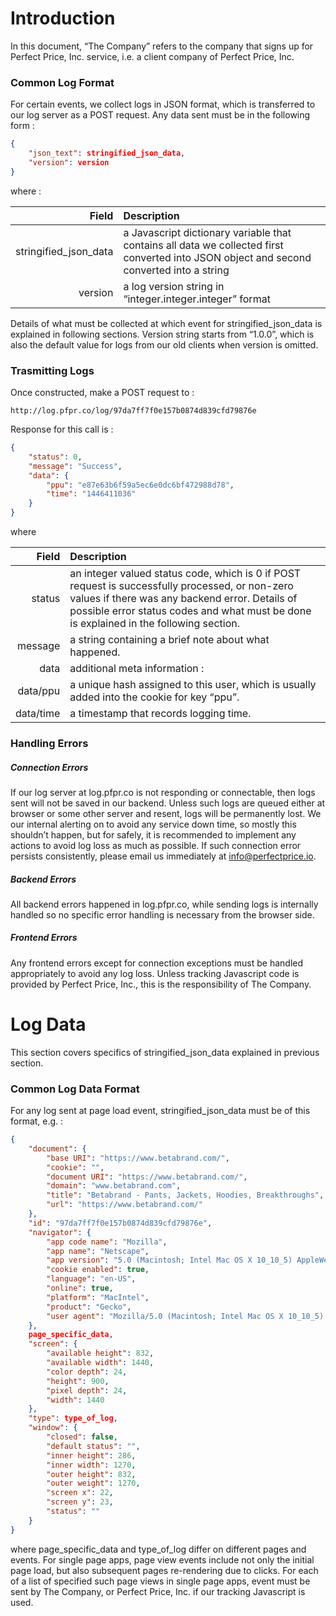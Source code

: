 # Introduction
In this document, “The Company” refers to the company that signs up for Perfect Price, Inc. service, i.e. a client company of Perfect Price, Inc.

### Common Log Format
For certain events, we collect logs in JSON format, which is transferred to our log server as a POST request. Any data sent must be in the following form :

```json
{
    "json_text": stringified_json_data,
    "version": version
}
```

where :

| Field | Description |
| -------------: |:------------- |
| stringified_json_data | a Javascript dictionary variable that contains all data we collected first converted into JSON object and second converted into a string |
| version | a log version string in “integer.integer.integer” format |

Details of what must be collected at which event for stringified\_json\_data is explained in following sections. Version string starts from “1.0.0”, which is also the default value for logs from our old clients when version is omitted.

### Trasmitting Logs

Once constructed, make a POST request to :

```
http://log.pfpr.co/log/97da7ff7f0e157b0874d839cfd79876e
```

Response for this call is :

```json
{
    "status": 0,
    "message": "Success",
    "data": {
        "ppu": "e87e63b6f59a5ec6e0dc6bf472988d78",
        "time": "1446411036"
    }
}

```

where

| Field | Description |
| -------------: |:------------- |
| status | an integer valued status code, which is 0 if POST request is successfully processed, or non-zero values if there was any backend error. Details of possible error status codes and what must be done is explained in the following section. |
| message | a string containing a brief note about what happened. |
| data | additional meta information : |
| data/ppu | a unique hash assigned to this user, which is usually added into the cookie for key “ppu”. |
| data/time | a timestamp that records logging time. |


### Handling Errors##### Connection ErrorsIf our log server at log.pfpr.co is not responding or connectable, then logs sent will not be saved in our backend. Unless such logs are queued either at browser or some other server and resent, logs will be permanently lost. We our internal alerting on to avoid any service down time, so mostly this shouldn’t happen, but for safely, it is recommended to implement any actions to avoid log loss as much as possible. If such connection error persists consistently, please email us immediately at info@perfectprice.io.##### Backend ErrorsAll backend errors happened in log.pfpr.co, while sending logs is internally handled so no specific error handling is necessary from the browser side.##### Frontend ErrorsAny frontend errors except for connection exceptions must be handled appropriately to avoid any log loss. Unless tracking Javascript code is provided by Perfect Price, Inc., this is the responsibility of The Company. # Log DataThis section covers specifics of stringified\_json\_data explained in previous section.### Common Log Data FormatFor any log sent at page load event, stringified\_json\_data must be of this format, e.g. :```json{    "document": {        "base URI": "https://www.betabrand.com/",        "cookie": "",        "document URI": "https://www.betabrand.com/",        "domain": "www.betabrand.com",        "title": "Betabrand - Pants, Jackets, Hoodies, Breakthroughs",        "url": "https://www.betabrand.com/"    },    "id": "97da7ff7f0e157b0874d839cfd79876e",    "navigator": {        "app code name": "Mozilla",        "app name": "Netscape",        "app version": "5.0 (Macintosh; Intel Mac OS X 10_10_5) AppleWebKit/537.36 (KHTML, like Gecko) Chrome/46.0.2490.80 Safari/537.36",        "cookie enabled": true,        "language": "en-US",        "online": true,        "platform": "MacIntel",        "product": "Gecko",        "user agent": "Mozilla/5.0 (Macintosh; Intel Mac OS X 10_10_5) AppleWebKit/537.36 (KHTML, like Gecko) Chrome/46.0.2490.80 Safari/537.36"    },    page_specific_data,    "screen": {        "available height": 832,        "available width": 1440,        "color depth": 24,        "height": 900,        "pixel depth": 24,        "width": 1440    },    "type": type_of_log,    "window": {        "closed": false,        "default status": "",        "inner height": 286,        "inner width": 1270,        "outer height": 832,        "outer weight": 1270,        "screen x": 22,        "screen y": 23,        "status": ""    }}```
where page\_specific\_data and type\_of\_log differ on different pages and events. For single page apps, page view events include not only the initial page load, but also subsequent pages re-rendering due to clicks. For each of a list of specified such page views in single page apps, event must be sent by The Company, or Perfect Price, Inc. if our tracking Javascript is used.